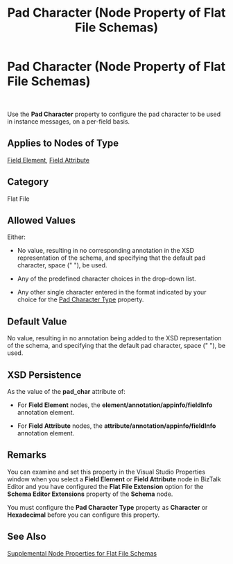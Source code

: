 ﻿---
title: Pad Character (Node Property of Flat File Schemas)
TOCTitle: Pad Character (Node Property of Flat File Schemas)
ms:assetid: 2b0ec639-08f7-4db7-b8b7-ddb495182d57
ms:mtpsurl: https://msdn.microsoft.com/en-us/library/Aa559352(v=BTS.80)
ms:contentKeyID: 51527025
ms.date: 08/30/2017
mtps_version: v=BTS.80
---

# Pad Character (Node Property of Flat File Schemas)

 

Use the **Pad Character** property to configure the pad character to be used in instance messages, on a per-field basis.

## Applies to Nodes of Type

[Field Element](field-element-node-properties.md), [Field Attribute](field-attribute-node-properties.md)

## Category

Flat File

## Allowed Values

Either:

  - No value, resulting in no corresponding annotation in the XSD representation of the schema, and specifying that the default pad character, space (" "), be used.

  - Any of the predefined character choices in the drop-down list.

  - Any other single character entered in the format indicated by your choice for the [Pad Character Type](pad-character-type-node-property-of-flat-file-schemas.md) property.

## Default Value

No value, resulting in no annotation being added to the XSD representation of the schema, and specifying that the default pad character, space (" "), be used.

## XSD Persistence

As the value of the **pad\_char** attribute of:

  - For **Field Element** nodes, the **element/annotation/appinfo/fieldInfo** annotation element.

  - For **Field Attribute** nodes, the **attribute/annotation/appinfo/fieldInfo** annotation element.

## Remarks

You can examine and set this property in the Visual Studio Properties window when you select a **Field Element** or **Field Attribute** node in BizTalk Editor and you have configured the **Flat File Extension** option for the **Schema Editor Extensions** property of the **Schema** node.

You must configure the **Pad Character Type** property as **Character** or **Hexadecimal** before you can configure this property.

## See Also

[Supplemental Node Properties for Flat File Schemas](supplemental-node-properties-for-flat-file-schemas.md)

